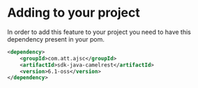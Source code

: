 
# Adding to your project
In order to add this feature to your project you need to have this dependency present in your pom.
```xml
<dependency>
	<groupId>com.att.ajsc</groupId>
	<artifactId>sdk-java-camelrest</artifactId>
	<version>6.1-oss</version>
</dependency>
```
